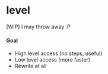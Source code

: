 # level
[WIP] I may throw away :P

#### Goal

- High level access (no steps, useful)
- Low level access (more faster)
- Rewrite at all